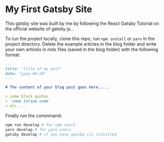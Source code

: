 # My First Gatsby Site

This gatsby site was built by me by following the React Gatsby Tutorial on the official website of gatsby js...

To run the project locally, clone this repo, run `npm install` or `yarn` in the project directory. Delete the example articles in the blog folder and write your own articles in mdx files (saved in the blog folder) with the following format:

```markdown
---
title: "title of my post"
date: "yyyy-mm-dd"
---

# The content of your blog post goes here.....

> some block quotes  
> `some inline code`
> etc....
```

Finally run the commmand:

```bash
npm run develop # for npm users
yarn develop # for yarn users
gatsby develop # if you have gatsby cli installed
```
